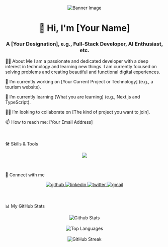 <!-- First, add a banner image. You can create one on Canva or use a generic one. -->

<p align="center">
<img src="https://www.google.com/search?q=https://placehold.co/1200x300/0D1117/FFFFFF%3Ftext%3DYour%2BBanner%2BHere" alt="Banner Image"/>
</p>

<!-- Name and Designation -->

<div id="header" align="center">
<h1>👋 Hi, I'm [Your Name]</h1>
<h3>A [Your Designation], e.g., Full-Stack Developer, AI Enthusiast, etc.</h3>
</div>

👨‍💻 About Me
I am a passionate and dedicated developer with a deep interest in technology and learning new things. I am currently focused on solving problems and creating beautiful and functional digital experiences.

<!-- You can write more about yourself here. -->

🔭 I’m currently working on [Your Current Project or Technology] (e.g., a tourism website).

🌱 I’m currently learning [What you are learning] (e.g., Next.js and TypeScript).

👯‍♀️ I’m looking to collaborate on [The kind of project you want to join].

📫 How to reach me: [Your Email Address]

<br/>

🛠️ Skills & Tools
<!-- Use icons from sources like https://skillicons.dev/ or https://img.shields.io/ -->

<p align="center">
<a href="https://skillicons.dev">
<img src="https://www.google.com/search?q=https://skillicons.dev/icons%3Fi%3Dhtml,css,js,ts,react,nextjs,nodejs,express,mongodb,mysql,git,vscode,figma,postman%26perline%3D7" />
</a>
</p>

<br/>

🤝 Connect with me
<!-- Add your social media links here. -->

<p align="center">
<a href="https://github.com/[your-username]" target="_blank">
<img src="https://www.google.com/search?q=https://img.shields.io/badge/github-%252324292e.svg%3F%26style%3Dfor-the-badge%26logo%3Dgithub%26logoColor%3Dwhite" alt="github" style="margin-bottom: 5px;" />
</a>
<a href="https://www.google.com/search?q=https://linkedin.com/in/[your-username]" target="_blank">
<img src="https://www.google.com/search?q=https://img.shields.io/badge/linkedin-%25231E77B5.svg%3F%26style%3Dfor-the-badge%26logo%3Dlinkedin%26logoColor%3Dwhite" alt="linkedin" style="margin-bottom: 5px;" />
</a>
<a href="https://twitter.com/[your-username]" target="_blank">
<img src="https://www.google.com/search?q=https://img.shields.io/badge/twitter-%2523000000.svg%3F%26style%3Dfor-the-badge%26logo%3Dtwitter%26logoColor%3Dwhite" alt="twitter" style="margin-bottom: 5px;" />
</a>
<a href="mailto:[your-email]" target="_blank">
<img src="https://www.google.com/search?q=https://img.shields.io/badge/gmail-EA4335.svg%3F%26style%3Dfor-the-badge%26logo%3Dgmail%26logoColor%3Dwhite" alt="gmail" style="margin-bottom: 5px;" />
</a>
</p>

<br/>

📊 My GitHub Stats
<!-- Replace '[your-username]' with your actual GitHub username -->

<p align="center">
<img align="center" src="https://github-readme-stats.vercel.app/api?username=[your-username]&show_icons=true&locale=en&theme=tokyonight&hide_border=true" alt="Github Stats" />
<br/><br/>
<img align="center" src="https://www.google.com/search?q=https://github-readme-stats.vercel.app/api/top-langs%3Fusername%3D[your-username]&show_icons=true&locale=en&layout=compact&theme=tokyonight&hide_border=true" alt="Top Languages" />
<br/><br/>
<img align="center" src="https://www.google.com/search?q=https://github-readme-streak-stats.herokuapp.com/%3Fuser%3D[your-username]&theme=tokyonight&hide_border=true" alt="GitHub Streak" />
</p>
